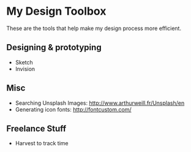 # My Design Toolbox
These are the tools that help make my design process more efficient. 

## Designing & prototyping
* Sketch
* Invision


## Misc
* Searching Unsplash Images: http://www.arthurweill.fr/Unsplash/en
* Generating icon fonts: http://fontcustom.com/

## Freelance Stuff
* Harvest to track time
